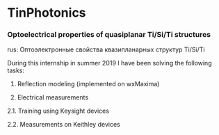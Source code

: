 # TinPhotonics
### Optoelectrical properties of quasiplanar Ti/Si/Ti structures
rus: Оптоэлектронные свойства квазипланарных структур Ti/Si/Ti

During this internship in summer 2019 I have been solving the following tasks:

1. Reflection modeling (implemented on wxMaxima)

2. Electrical measurements

  2.1. Training using Keysight devices
  
  2.2. Measurements on Keithley devices

